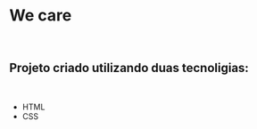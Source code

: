 <h1 text-aline=center >We care</h1>
<br>
<h2>Projeto criado utilizando duas tecnoligias:</h2>
<br>
<ul><li>HTML</li>
<LI>CSS</LI></ul>
<br>


